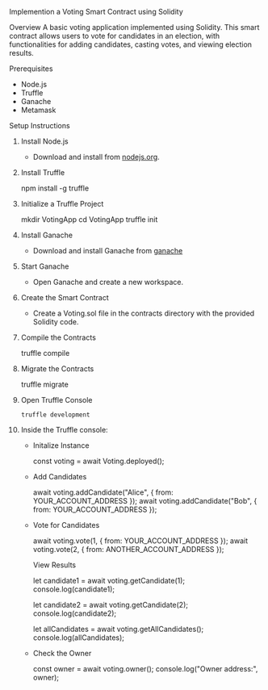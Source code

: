  Implemention a Voting Smart Contract using Solidity

 Overview
A basic voting application implemented using Solidity. This smart contract allows users to vote for candidates in an election, with functionalities for adding candidates, casting votes, and viewing election results.

 Prerequisites
- Node.js
- Truffle
- Ganache
- Metamask

Setup Instructions

1. Install Node.js
   - Download and install from [nodejs.org](https://nodejs.org).

2. Install Truffle
 
     npm install -g truffle

3. Initialize a Truffle Project
  
      mkdir VotingApp
      cd VotingApp
      truffle init

4. Install Ganache
   - Download and install Ganache from [ganache](trufflesuite.com/ganache)

5. Start Ganache
   - Open Ganache and create a new workspace.
   
6. Create the Smart Contract
   - Create a Voting.sol file in the contracts directory with the provided Solidity code.
  
7. Compile the Contracts
   
     truffle compile
  
8. Migrate the Contracts
   
     truffle migrate

9. Open Truffle Console
    
       truffle development
   
10. Inside the Truffle console:
    - Initalize Instance

       const voting = await Voting.deployed();
  
    - Add Candidates
      
      await voting.addCandidate("Alice", { from: YOUR_ACCOUNT_ADDRESS });
      await voting.addCandidate("Bob", { from: YOUR_ACCOUNT_ADDRESS });
     
    - Vote for Candidates
   
      await voting.vote(1, { from: YOUR_ACCOUNT_ADDRESS });
      await voting.vote(2, { from: ANOTHER_ACCOUNT_ADDRESS });
     
      View Results
     
      let candidate1 = await voting.getCandidate(1);
      console.log(candidate1);
      
      let candidate2 = await voting.getCandidate(2);
      console.log(candidate2);
      
      let allCandidates = await voting.getAllCandidates();
      console.log(allCandidates);

    - Check the Owner
    
       const owner = await voting.owner();
       console.log("Owner address:", owner);
  
